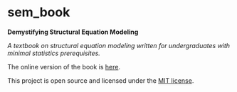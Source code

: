 # sem_book

**Demystifying Structural Equation Modeling**

*A textbook on structural equation modeling written for undergraduates with minimal statistics prerequisites.*

The online version of the book is [here](https://vectorposse.github.io/sem_book/).

This project is open source and licensed under the [MIT license](https://opensource.org/licenses/MIT).

